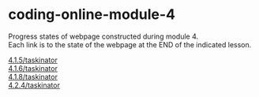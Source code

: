 # coding-online-module-4
Progress states of webpage constructed during module 4.  
Each link is to the state of the webpage at the END of the indicated lesson.  

[4.1.5/taskinator](https://tom2u.github.io/coding-online-module-4/4.1.5/taskinator)  
[4.1.6/taskinator](https://tom2u.github.io/coding-online-module-4/4.1.6/taskinator)  
[4.1.8/taskinator](https://tom2u.github.io/coding-online-module-4/4.1.8/taskinator)  
[4.2.4/taskinator](https://tom2u.github.io/coding-online-module-4/4.2.4/taskinator)  
